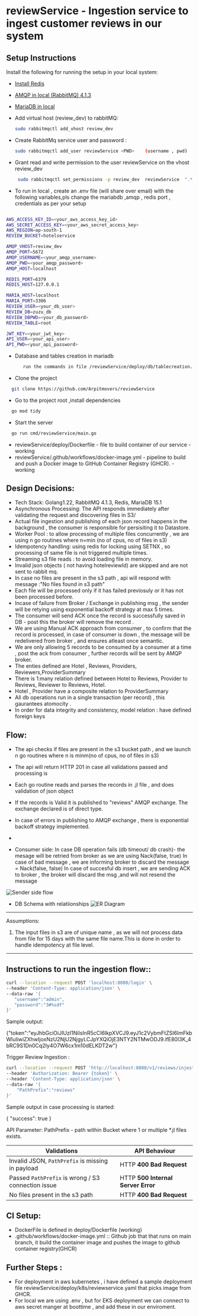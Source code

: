 # reviewService -  Ingestion service to ingest customer reviews in our system
  
## Setup Instructions

Install the following for running the setup in your local system:

- [Install Redis](https://redis.io/docs/latest/operate/oss_and_stack/install/install-redis-on-linux/) 

- [AMQP in local (RabbitMQ) 4.1.3](https://www.rabbitmq.com/docs/install-debian)  

- [MariaDB in local](https://mariadb.com/docs/server/server-installation/mariadb-package-repositories/)  
  
-  Add virtual host (review_dev) to rabbitMQ: 
   ```bash
   sudo rabbitmqctl add_vhost review_dev
    ```
  
-  Create RabbitMq service user and password  :
    ```bash
    sudo rabbitmqctl add_user reviewService <PWD>    (username , pwd)
    ```


-  Grant read and write permission to the user reviewService on the vhost review_dev  
   ```bash
    sudo rabbitmqctl set_permissions -p review_dev  reviewService  ".*" ".*" ".*"
    ```

- To run in local , create an .env file (will share over email) with the following variables,pls change the  mariabdb ,amqp  , redis port , credentials as per your setup
  
 ```bash

AWS_ACCESS_KEY_ID=<your_aws_access_key_id>
AWS_SECRET_ACCESS_KEY=<your_aws_secret_access_key>
AWS_REGION=ap-south-1
REVIEW_BUCKET=hotelservice

AMQP_VHOST=review_dev
AMQP_PORT=5672
AMQP_USERNAME=<your_amqp_username>
AMQP_PWD=<your_amqp_password>
AMQP_HOST=localhost

REDIS_PORT=6379
REDIS_HOST=127.0.0.1

MARIA_HOST=localhost
MARIA_PORT=3306
REVIEW_USER=<your_db_user>
REVIEW_DB=zuzu_db
REVIEW_DBPWD=<your_db_password>
REVIEW_TABLE=root

JWT_KEY=<your_jwt_key>
API_USER=<your_api_user>
API_PWD=<your_api_password>

 ```
 
- Database and  tables creation in mariadb

  ```bash
     run the commands in file /reviewService/deploy/db/tablecreation.sql 
    ```


- Clone the project

```bash
  git clone https://github.com/Arpitmovers/reviewService
```

- Go to the project root ,install dependencies

```bash
  go mod tidy
```

- Start the server

```bash
  go run cmd/reviewService/main.go
```

-  reviewService/deploy/Dockerfile - file to build container of our service - working
- reviewService/.github/workflows/docker-image.yml  - pipeline to build and push a Docker image to GitHub Container Registry (GHCR). - working

## Design Decisions:
 - Tech Stack: Golang1.22, RabbitMQ 4.1.3, Redis, MariaDB 15.1
-  Asynchronous Processing: The API responds immediately after validating the request and discovering files in S3/
-  Actual file ingestion and publishing of each json record  happens in the background , the consumer is responsible for persisiting it to Datastore.
-  Worker Pool : to allow processing of multiple files concurrently , we are using  n go routines where n=min (no of cpus, no of files in s3)
-  Idempotency handling: using redis for locking using SETNX , so processing of same file is not triggered multiple times.
-  Streaming s3 file reads : to avoid loading file in memory.
-  Invalid json objects ( not having hotelreviewId) are skipped and are not sent to rabbit mq.
- In case no files are present in the s3 path , api will respond with message :"No files found in s3 path"
- Each file will be processed only if it has failed previosuly or it has not been processed before.
- Incase of  failure from Broker / Exchange in publishing msg , the sender will be retying using exponential backoff strategy at max 5 times. 
-  The consumer will send ACK once the record is successfully saved in DB - post this the broker will remove the record .
-  We are using Manual ACK approach from consumer , to confirm that the record is processed, in case of consumer is down , the message will be
redelivered from broker , and ensures atleast once semantic.
- We are only allowing 5 records to be consumed by a consumer at a time , post the ack from consumer , further records will be sent by AMQP broker.
- The enties defined are Hotel , Reviews, Providers, Reviewers,ProviderSummary
- There is 1:many relation defined between Hotel to Reviews, Provider to Reviews, Reviewer to Reviews, Hotel. 
- Hotel , Provider have a composite relation  to ProviderSummary
- All db operations run in a single transaction (per record) , this gaurantees atomocity .
- In order for data integrity and consistency, model relation : have defined foreign keys




##
## Flow:
- The api checks if files are present in the s3 bucket path , and we launch n  go routines where n is  minm(no of cpus, no of files in s3)
- The api will return HTTP 201 in case all validations passed and processing is
- Each go routine reads and parses the records in .jl file , and does validation of json object 
- If the records is Valid it is published to "reviews"  AMQP exchange. The exchange declared is of direct type.
- In case of errors in publishing to AMQP exchange , there is exponential backoff strategy implemented.
- 


- Consumer side:
   In case DB operation fails (db timeout/ db crash)- the mesage will be retried from broker as we are using Nack(false, true)
   In case of bad message , we are informing broker to discard the message = Nack(false, false)
   In case of succesful  db insert , we are sending ACK to broker , the broker will discard the msg ,and will not resend the message

   

![Sender side flow](docs/sender.png)


- DB Schema with relatiionships 
![ER Diagram](docs/er-diagram.png "Title")
_________________________
Assumptions:

1. The input files in s3 are of unique name , as we will not process data from file for 15 days with the same file name.This is done in order to  handle idempotency at file level.


____________________
 ## Instructions to run the ingestion flow::

 ```bash
curl --location --request POST 'localhost:8080/login' \
--header 'Content-Type: application/json' \
--data-raw '{
    "username":"admin",
    "password":"3#%sdf"
}'
```

Sample output:

{"token":"eyJhbGciOiJIUzI1NiIsInR5cCI6IkpXVCJ9.eyJ1c2VybmFtZSI6ImFkbWluIiwiZXhwIjoxNzU2NjU2NjgyLCJpYXQiOjE3NTY2NTMwODJ9.ifE80l3K_4bRC9S1Dn0Cq2Iy4O7W6cx1m10dELKDT2w"}


Trigger Review Ingestion :

```bash
curl --location --request POST 'http://localhost:8080/v1/reviews/injest' \
--header 'Authorization: Bearer {token}' \
--header 'Content-Type: application/json' \
--data-raw '{
    "PathPrefix":"reviews"
}'
``` 

Sample output in case processing is started:

{
    "success": true
}




API Parameter:
PathPrefix - path within Bucket where 1 or  multiple *.jl files exists.

| Validations                                   | API Behaviour                         |
|-----------------------------------------------|---------------------------------------|
| Invalid JSON, `PathPrefix` is missing in payload | HTTP **400 Bad Request** |
| Passed `PathPrefix` is wrong / S3 connection issue | HTTP **500 Internal Server Error**      |
| No files present in the s3 path |HTTP **400 Bad Request**     |


## CI Setup:
- DockerFile is defined in  deploy/Dockerfile  (working) 
- .github/workflows/docker-image.yml :: Github job that that runs on main branch, it build the container image and pushes the image  to github container registry(GHCR)

## Further Steps : 
- For deployment in aws kubernetes , i have defined a sample deployment file reviewService/deploy/k8s/reviewservice.yaml that picks image from GHCR.
- For local we are using .env , but for EKS deployment we can connect to aws secret manger at boottime , and add these in our enviroment.


